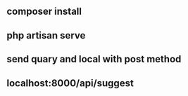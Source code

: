## composer install 
## php artisan serve
## send quary and local with post method 
## localhost:8000/api/suggest

